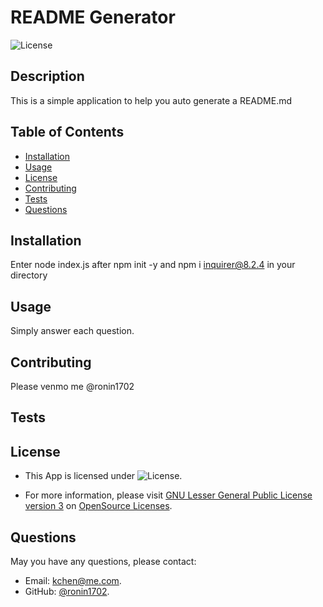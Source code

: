 # README Generator

![License](https://img.shields.io/badge/License-GNU_Lesser_General_Public_License_version_3-blue)

## Description 

This is a simple application to help you auto generate a README.md

## Table of Contents 

* [Installation](#installation)
* [Usage](#usage)
* [License](#license)
* [Contributing](#contributing)
* [Tests](#tests)
* [Questions](#questions)

## Installation

Enter node index.js after npm init -y and npm i inquirer@8.2.4 in your directory

## Usage 

Simply answer each question.


## Contributing

Please venmo me @ronin1702

## Tests



## License

* This App is licensed under ![License](https://img.shields.io/badge/License-GNU_Lesser_General_Public_License_version_3-blue).

* For more information, please visit [GNU Lesser General Public License version 3](https://opensource.org/licenses/LGPL-3-0) on [OpenSource Licenses](https://opensource.org/licenses/).

## Questions

May you have any questions, please contact:
* Email:  kchen@me.com.
* GitHub: [@ronin1702](https://github.com/ronin1702/).